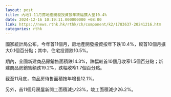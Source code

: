 ```yaml
---
layout: post
title: 內地1-11月房地產開發投資按年跌幅擴大至10.4%
date: 2024-12-16 10:19:11.000000000 +08:00
link: https://news.rthk.hk/rthk/ch/component/k2/1783637-20241216.htm
categories: rthk
---
```


國家統計局公布，今年首11個月，房地產開發投資按年下跌10.4%，較首10個月擴大0.1個百分點；其中，住宅投資跌10.5%。

期內，全國新建商品房銷售面積跌14.3%，跌幅較首10個月收窄1.5個百分點；新建商品房銷售額跌19.2%，跌幅收窄1.7個百分點。

截至11月底，商品房待售面積按年增長12.1%。

另外，首11個月房屋新開工面積減少23%，竣工面積減少26.2%。
